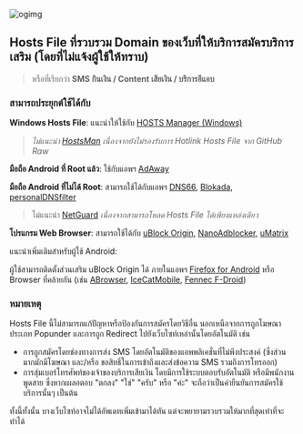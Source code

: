 ![ogimg](https://github.com/kowith337/ThaiConsentHosts/raw/master/ThaiConsentHosts-repository-open-graph-template.png)

## Hosts File ที่รวบรวม Domain ของเว็บที่ให้บริการสมัครบริการเสริม (โดยที่ไม่แจ้งผู้ใช้ให้ทราบ)

> หรือที่เรียกว่า **SMS กินเงิน / Content เสียเงิน / บริการอีแอบ**

### สามารถประยุกต์ใช้ได้กับ
**Windows Hosts File**: แนะนำให้ใช้กับ [HOSTS Manager (Windows)](https://github.com/henrypp/hostsmgr)
> *ไม่แนะนำ [HostsMan](http://www.abelhadigital.com/hostsman) เนื่องจากยังไม่รองรับการ Hotlink Hosts File จาก GitHub Raw*

**มือถือ Android ที่ Root แล้ว**: ใช้กับแอพฯ [AdAway](https://github.com/AdAway/AdAway)

**มือถือ Android ที่ไม่ได้ Root**: สามารถใช้ได้กับแอพฯ [DNS66](https://github.com/julian-klode/dns66), [Blokada](https://github.com/blokadaorg/blokada), [personalDNSfilter](https://zenz-solutions.de/personaldnsfilter)
> ไม่แนะนำ [NetGuard](https://github.com/M66B/NetGuard) *เนื่องจากสามารถโหลด Hosts File ได้เพียงแหล่งเดียว*

**โปรแกรม Web Browser**: สามารถใช้ได้กับ [uBlock Origin](https://github.com/gorhill/uBlock), [NanoAdblocker](https://github.com/NanoAdblocker/NanoCore), [uMatrix](https://github.com/gorhill/uMatrix)

แนะนำเพิ่มเติมสำหรับผู้ใช้ Android:

ผู้ใช้สามารถติดตั้งส่วนเสริม uBlock Origin ได้ ภายในแอพฯ [Firefox for Android](https://play.google.com/store/apps/details?id=org.mozilla.firefox) หรือ Browser ที่คล้ายกัน \(เช่น [ABrowser](https://github.com/proninyaroslav/abrowser-android), [IceCatMobile](https://f-droid.org/packages/org.gnu.icecat), [Fennec F-Droid](https://f-droid.org/en/packages/org.mozilla.fennec_fdroid)\)

### หมายเหตุ

Hosts File นี้ไม่สามารถแก้ปัญหาหรือป้องกันการสมัครโดยวิธีอื่น นอกเหนือจากการถูกโฆษณาประเภท Popunder และการถูก Redirect ไปยังเว็บไซท์เหล่านั้นโดยอัตโนมัติ เช่น
- การถูกสมัครโดยช่องทางการส่ง SMS โดยอัตโนมัติของแอพพลิเคชั่นที่ไม่พึงประสงค์ (ซึ่งส่วนมากมักมีโฆษณา และ/หรือ ขอสิทธิ์ในการเข้าถึงและส่งข้อความ SMS รวมถึงการโทรออก)
- การสุ่มเบอร์โทรศัพท์ของเจ้าของบริการเสียเงิน โดยมีการใช้ระบบตอบรับอัตโนมัติ หรือมีพนักงานพูดสาย ซึ่งหากเผลอตอบ "ตกลง" "ใช่" "ครับ" หรือ "ค่ะ" จะถือว่าเป็นคำยืนยันการสมัครใช้บริการนั้นๆ เป็นต้น

ทั้งนี้ทั้งนั้น บางเว็บไซท์อาจไม่ได้อัพเดทเพิ่มเข้ามาได้ทัน แต่จะพยายามรวบรวมให้มากที่สุดเท่าที่จะทำได้
